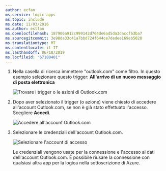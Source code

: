 ```yaml
---
author: ecfan
ms.service: logic-apps
ms.topic: include
ms.date: 11/03/2016
ms.author: estfan
ms.openlocfilehash: 187906a912c999142d764de6ad5da3daccf63ba7
ms.sourcegitcommit: 3e98da33c41a7bbd724f644ce7dedee169eb5028
ms.translationtype: MT
ms.contentlocale: it-IT
ms.lasthandoff: 06/18/2019
ms.locfileid: "67180401"
---
```

1. Nella casella di ricerca immettere "outlook.com" come filtro. In questo esempio selezionare questo trigger: **All'arrivo di un nuovo messaggio di posta elettronica**

   ![Trovare i trigger o le azioni di Outlook.com](./media/connectors-create-api-outlook/select-outlook.png)

1. Dopo aver selezionato il trigger (o azione) viene chiesto di accedere all'account Outlook.com, se non è già stato effettuato l'accesso. Scegliere **Accedi**.

   ![Accedere all'account Outlook.com](./media/connectors-create-api-outlook/sign-in-outlook.png)  

3. Selezionare le credenziali dell'account Outlook.com.

   ![Selezionare l'account di accesso](./media/connectors-create-api-outlook/outlook-sign-in.png)  

   Le credenziali vengono usate per la connessione e l'accesso ai dati dell'account Outlook.com.
   È possibile riusare la connessione con qualsiasi altra app per la logica nella sottoscrizione di Azure. 
